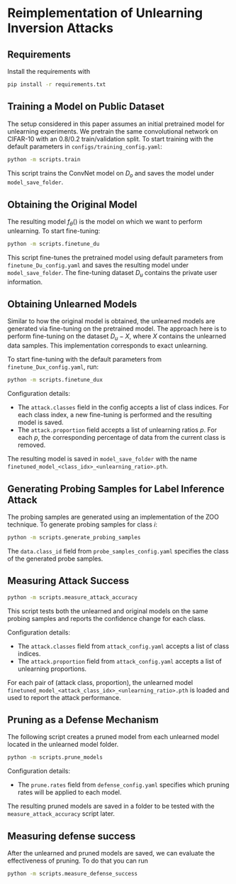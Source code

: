 # Reimplementation of Unlearning Inversion Attacks

## Requirements
Install the requirements with
```bash
pip install -r requirements.txt
```

## Training a Model on Public Dataset

The setup considered in this paper assumes an initial pretrained model for unlearning experiments. We pretrain the same convolutional network on CIFAR-10 with an 0.8/0.2 train/validation split. To start training with the default parameters in `configs/training_config.yaml`:

```bash
python -m scripts.train
```

This script trains the ConvNet model on $D_o$ and saves the model under `model_save_folder`.

## Obtaining the Original Model

The resulting model $f_\theta()$ is the model on which we want to perform unlearning. To start fine-tuning:

```bash
python -m scripts.finetune_du
```

This script fine-tunes the pretrained model using default parameters from `finetune_Du_config.yaml` and saves the resulting model under `model_save_folder`. The fine-tuning dataset $D_u$ contains the private user information.

## Obtaining Unlearned Models

Similar to how the original model is obtained, the unlearned models are generated via fine-tuning on the pretrained model. The approach here is to perform fine-tuning on the dataset $D_u - X$, where $X$ contains the unlearned data samples. This implementation corresponds to exact unlearning.

To start fine-tuning with the default parameters from `finetune_Dux_config.yaml`, run:

```bash
python -m scripts.finetune_dux
```

Configuration details:
- The `attack.classes` field in the config accepts a list of class indices. For each class index, a new fine-tuning is performed and the resulting model is saved.
- The `attack.proportion` field accepts a list of unlearning ratios $p$. For each $p$, the corresponding percentage of data from the current class is removed.

The resulting model is saved in `model_save_folder` with the name `finetuned_model_<class_idx>_<unlearning_ratio>.pth`.

## Generating Probing Samples for Label Inference Attack

The probing samples are generated using an implementation of the ZOO technique. To generate probing samples for class $i$:

```bash
python -m scripts.generate_probing_samples
```

The `data.class_id` field from `probe_samples_config.yaml` specifies the class of the generated probe samples.

## Measuring Attack Success

```bash
python -m scripts.measure_attack_accuracy
```

This script tests both the unlearned and original models on the same probing samples and reports the confidence change for each class.

Configuration details:
- The `attack.classes` field from `attack_config.yaml` accepts a list of class indices.
- The `attack.proportion` field from `attack_config.yaml` accepts a list of unlearning proportions.

For each pair of (attack class, proportion), the unlearned model `finetuned_model_<attack_class_idx>_<unlearning_ratio>.pth` is loaded and used to report the attack performance.

## Pruning as a Defense Mechanism

The following script creates a pruned model from each unlearned model located in the unlearned model folder.

```bash
python -m scripts.prune_models
```

Configuration details:
- The `prune.rates` field from `defense_config.yaml` specifies which pruning rates will be applied to each model.

The resulting pruned models are saved in a folder to be tested with the `measure_attack_accuracy` script later.


## Measuring defense success
After the unlearned and pruned models are saved, we can evaluate the effectiveness of pruning. To do that you can run

```bash
python -m scripts.measure_defense_success
```
